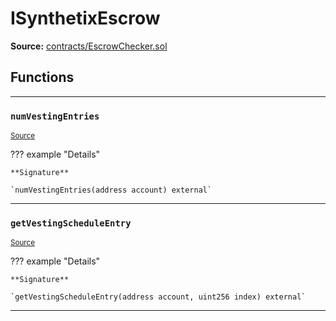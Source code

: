 # ISynthetixEscrow

**Source:** [contracts/EscrowChecker.sol](https://github.com/Synthetixio/synthetix/tree/develop/contracts/EscrowChecker.sol)

## Functions

---

### `numVestingEntries`
<sub>[Source](https://github.com/Synthetixio/synthetix/tree/develop/contracts/EscrowChecker.sol#L5)</sub>

??? example "Details"

    **Signature**

    `numVestingEntries(address account) external`

---

### `getVestingScheduleEntry`
<sub>[Source](https://github.com/Synthetixio/synthetix/tree/develop/contracts/EscrowChecker.sol#L7)</sub>

??? example "Details"

    **Signature**

    `getVestingScheduleEntry(address account, uint256 index) external`

---

